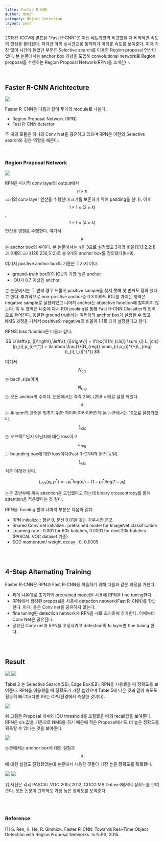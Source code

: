 ```yaml
---
title: Faster R-CNN
author: Monch
category: Object Detection
layout: post
---
```


 2015년 ICCV에 발표된 "Fast R-CNN"은 이전 네트워크와 비교했을 때 비약적인 속도의 향상을 불러왔다. 하지만 아직 실시간으로 동작하기 어려운 속도를 보여준다. 이때 가장 많이 시간이 들었던 부분은 Selective search를 이용한 Region proposal 연산이었다. 본 논문에서는 anchor box 개념을 도입해 convolutional network로 Region proposal을 수행하는 Region Proposal Network(RPN)을 소개한다.

<br>

<h2>Faster R-CNN Arichtecture</h2>

<img src="{{'assets/picture/faster_rcnn.jpg' | relative_url}}">



Faster R-CNN은 다음과 같이 두개의 module로 나뉜다.

- Region Proposal Network (RPN)
- Fast R-CNN detector

두 개의 모듈은 하나의 Conv Net을 공유하고 있으며 RPN은 이전의 Selective search와 같은 역할을 해준다.

<br>

<h3>Region Proposal Network</h3>

<img src="{{'assets/picture/rpn.jpg' | relative_url}}">



RPN은 마지막 conv layer의 output에서 $$n \times n$$ 크기의 conv layer 연산을 수행한다(크기를 보존하기 위해 padding을 한다). 이후 $$ 1 \times 1 \times (2 \times k) $$, $$ 1 \times 1 \times (4 \times k)$$ 연산을 병렬로 수행한다. 여기서 $$k$$는 anchor box의 수이다. 본 논문에서는 n을 3으로 설정했고 3개의 비율(1:1,1:2,2:1)과 3개의 크기(128,256,512)로 총 9개의 anchor box를 정의했다(k=9).



여기서 positive anchor box의 기준은 두가지 이다.

- ground-truth box와의 IOU가 가장 높은 anchor
- IOU가 0.7 이상인 anchor

본 논문에서는 두 번째 경우 드물게 positive sample을 찾지 못해 첫 번째도 정의 했다고 한다. 추가적으로 non-positive anchor중 0.3 이하의 IOU를 가지는 영역은 negative sample로 설정되었고 나머지 anchor는 objective function에 참여하지 않는다. 이 두 영역은 나중에 다시 ROI pooling을 통해 Fast R-CNN Classifier의 입력으로 들어간다. 동일한 ground truth에는 여러개의 anchor box가 설정될 수 있고 NMS 과정을 거쳐서 positive와 negative의 비율이 1:1로 되게 설정한다고 한다.



RPN의 loss function은 다음과 같다.



$$
L(\left\{p_{i}\right\},\left\{t_{i}\right\}) = \frac{1}{N_{cls}} \sum_{i} L_{cls}(p_{i},p_{i}^{*}) + \lambda \frac{1}{N_{reg}} \sum_{i} p_{i}^{*}L_{reg}(t_{i},t_{i}^{*})
$$



여기서 $$N_{cls}$$는 bach_size이며, $$N_{reg}$$는 모든 anchor의 수이다. 논문에서는 각각 256, (256 x 9)로 설정 되었다. $$\lambda$$는 두 term의 균형을 맞추기 위한 하이퍼 파라미터인데 본 논문에서는 10으로 설정되었다. $$L_{cls}$$는 오브젝트인지 아닌지에 대한 loss이고 $$L_{reg}$$는 bounding box에 대한 loss이다(Fast R-CNN과 완전 동일). $$L_{cls}$$ 식은 아래와 같다.



$$
L_{cls}(p_i,p^{*}) = -p^{*}_{i}log(p_{i}) - (1-p^{*}_{i})log(1-p_{i})
$$



논문 초반부에 계속 attention을 도입했다고 하는데 binary crossentropy를 통해 attention을 적용했다는 것 같다.



RPN을 Training 할때 나머지 부분은 다음과 같다.

- RPN initialize : 평균 0, 분산 0.01을 갖는 가우시안 분포
- Shared Conv net initialize : pretrained model for ImageNet classification
- Learning rate : 0.001 for 60k batches, 0.0001 for next 20k batches (PASCAL VOC dataset 기준)
- SGD momentum/ weight decay : 0, 0.0005

<br>

<br>

<h2>4-Step Alternating Training</h2>

Faster R-CNN은 RPN과 Fast R-CNN을 학습하기 위해 다음과 같은 과정을 거친다.

- 위에 나온대로 초기화와 pretrained model을 사용해 RPN을 fine tuning한다.
- RPN에서 생성된 proposal을 사용해 detection network(Fast R-CNN)를 학습한다. 이때, 둘은 Conv net을 공유하지 않는다.
- fine tuning된 detection network에 RPN을 새로 초기화해 추가한다. 이때부터 Conv Net은 공유된다.
- 공유된 Conv net과 RPN을 고정시키고 detection의 fc layer만 fine tuning 한다.

<br>

<br>

<h2>Result</h2>

<img src="{{'assets/picture/faster_rcnn_result1.jpg' | relative_url}}">

<img src="{{'assets/picture/faster_rcnn_result2.jpg' | relative_url}}">



Tabel 2 는 Selective Search(SS), Edge Box(EB), RPN을 사용했을 때 정확도를 보여준다. RPN을 이용했을 때 정확도가 가장 높았으며 Table 5에 나온 것과 같이 속도도 월등히 빠르다(다만  SS는 CPU환경에서 측정한 것이다).



<img src="{{'assets/picture/faster_rcnn_result6.jpg' | relative_url}}">



위 그림은 Proposal 개수와 IOU threshold를 조절했을 때의 recall값을 보여준다. RPN은 cls 값을 기준으로 NMS를 하기 때문에 적은 Proposal에서도 더 높은 정확도를 획득할 수 있다는 것을 보여준다.



<img src="{{'assets/picture/faster_rcnn_result4.jpg' | relative_url}}">



논문에서는 anchor box에 대한 실험과 $$\lambda$$에 대한 실험도 진행했었는데 논문에서 사용한 것들이 가장 높은 정확도를 획득했다.



<img src="{{'assets/picture/faster_rcnn_result3.jpg' | relative_url}}">

<img src="{{'assets/picture/faster_rcnn_result5.jpg' | relative_url}}">



위 사진은 각각 PASCAL VOC 2007,2012, COCO MS Dataset에서의 정확도를 보여준다. 모든 논문이 그러하듯 가장 높은 정확도를 보여준다.



<br>

<br>

<h3>Reference</h3>

[1] S. Ren, K. He, R. Girshick. Faster R-CNN: Towards Real-Time Object Detection with Region Proposal Networks. In NIPS, 2015.

